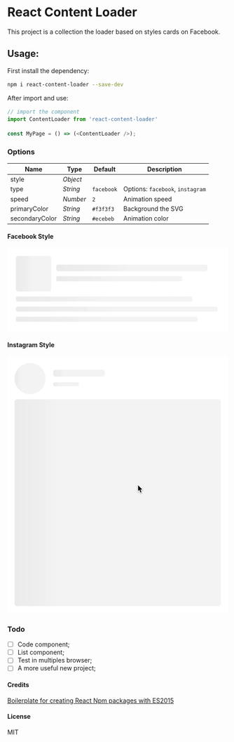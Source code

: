 # React Content Loader

This project is a collection the loader based on styles cards on Facebook.

## Usage: 

First install the dependency:
```sh
npm i react-content-loader --save-dev
```

After import and use:
```js
// import the component
import ContentLoader from 'react-content-loader'

const MyPage = () => (<ContentLoader />);
```

### Options

| Name | Type | Default | Description |
|---|---|---|---|
| style | _Object_ |  |  |
| type | _String_ | `facebook` | Options: `facebook`, `instagram` |
| speed | _Number_ | `2` | Animation speed |
| primaryColor | _String_ | `#f3f3f3` | Background the SVG | 
| secondaryColor | _String_ | `#ecebeb` | Animation color | 

#### Facebook Style
![Facebook Style](./src/FacebookStyle.gif)

#### Instagram Style
![Instagram Style](./src/InstagramStyle.gif)


### Todo
- [ ] Code component;
- [ ] List component;
- [ ] Test in multiples browser;
- [ ] A more useful new project;

#### Credits

[Boilerplate for creating React Npm packages with ES2015](https://github.com/juliancwirko/react-npm-boilerplate)

#### License

MIT
